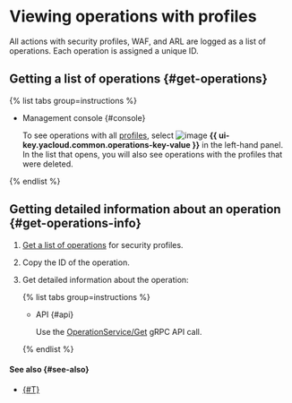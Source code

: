 # Viewing operations with profiles

All actions with security profiles, WAF, and ARL are logged as a list of operations. Each operation is assigned a unique ID.

## Getting a list of operations {#get-operations}

{% list tabs group=instructions %}

- Management console {#console}

   To see operations with all [profiles](../concepts/profiles.md), select ![image](../../_assets/console-icons/list-check.svg) **{{ ui-key.yacloud.common.operations-key-value }}** in the left-hand panel. In the list that opens, you will also see operations with the profiles that were deleted.

{% endlist %}

## Getting detailed information about an operation {#get-operations-info}

1. [Get a list of operations](#get-operations) for security profiles.
1. Copy the ID of the operation.
1. Get detailed information about the operation:

   {% list tabs group=instructions %}

   - API {#api}

      Use the [OperationService/Get](../api-ref/grpc/operation_service.md#Get) gRPC API call.

   {% endlist %}

#### See also {#see-also}

* [{#T}](../../api-design-guide/concepts/about-async.md)